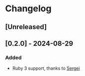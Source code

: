 # Changelog

## [Unreleased]

## [0.2.0] - 2024-08-29

### Added

- Ruby 3 support, thanks to [Sergei](https://github.com/zumkorn)
